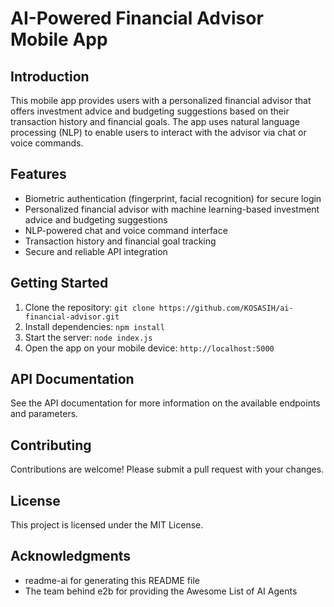 # AI-Powered Financial Advisor Mobile App

## Introduction

This mobile app provides users with a personalized financial advisor that offers investment advice and budgeting suggestions based on their transaction history and financial goals. The app uses natural language processing (NLP) to enable users to interact with the advisor via chat or voice commands.

## Features

* Biometric authentication (fingerprint, facial recognition) for secure login
* Personalized financial advisor with machine learning-based investment advice and budgeting suggestions
* NLP-powered chat and voice command interface
* Transaction history and financial goal tracking
* Secure and reliable API integration

## Getting Started

1. Clone the repository: `git clone https://github.com/KOSASIH/ai-financial-advisor.git`
2. Install dependencies: `npm install`
3. Start the server: `node index.js`
4. Open the app on your mobile device: `http://localhost:5000`

## API Documentation

See the API documentation for more information on the available endpoints and parameters.

## Contributing

Contributions are welcome! Please submit a pull request with your changes.

## License

This project is licensed under the MIT License.

## Acknowledgments

* readme-ai for generating this README file
* The team behind e2b for providing the Awesome List of AI Agents
